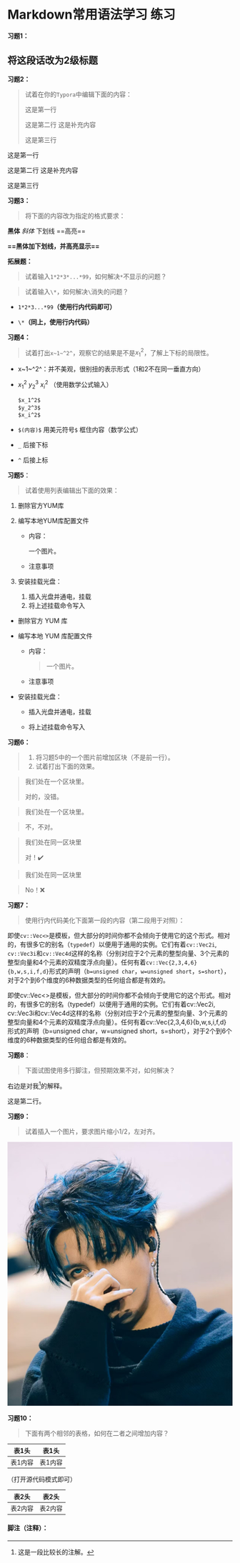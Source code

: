# Markdown常用语法学习 练习



**习题1：**

## 将这段话改为2级标题



**习题2：**

> 试着在你的`Typora`中编辑下面的内容：
>
> 这是第一行
>
> 这是第二行 这是补充内容
>
> 这是第三行

这是第一行

这是第二行 这是补充内容

这是第三行



**习题3：**

> 将下面的内容改为指定的格式要求：

**黑体** *斜体* 下划线 ==高亮==

**==黑体加下划线，并高亮显示==**

**拓展题：**

> 试着输入`1*2*3*...*99`，如何解决`*`不显示的问题？

> 试着输入`\*`，如何解决`\`消失的问题？

- `1*2*3...*99`**（使用行内代码即可）**

-  `\*`**（同上，使用行内代码）**



**习题4：**

> 试着打出`x~1~^2^`，观察它的结果是不是$x_1^2$，了解上下标的局限性。

- x~1~^2^：并不美观，很别扭的表示形式（1和2不在同一垂直方向）

- $x_1^2$ $y_2^3$ $x_i^2$ （使用数学公式输入）

  ```markdown
  $x_1^2$ 
  $y_2^3$ 
  $x_i^2$ 
  ```

* `$(内容)$` 用美元符号`$` 框住内容（数学公式）
* `_` 后接下标
  
* `^` 后接上标



**习题5**：

> 试着使用列表编辑出下面的效果：

1. 删除官方YUM库

2. 编写本地YUM库配置文件

   - 内容：

     一个图片。

   - 注意事项

3. 安装挂载光盘：

   1. 插入光盘并通电，挂载
   2. 将上述挂载命令写入



- 删除官方 YUM 库

- 编写本地 YUM 库配置文件

  - 内容：

    > 一个图片。

  - 注意事项

- 安装挂载光盘：

  * 插入光盘并通电，挂载

  * 将上述挂载命令写入




**习题6：**

> 1. 将习题5中的一个图片前增加区块（不是前一行）。
> 2. 试着打出下面的效果。

> 我们处在一个区块里。
>
> 对的，没错。

> 我们处在一个区块里。

> 不，不对。



> 我们处在同一区块里
>
> 对！✔️

> 我们处在同一区块里

> No！❌



**习题7：**

> 使用行内代码美化下面第一段的内容（第二段用于对照）：

即使`cv::Vec<>`是模板，但大部分的时间你都不会倾向于使用它的这个形式。相对的，有很多它的别名（`typedef`）以便用于通用的实例。它们有着`cv::Vec2i`,` cv::Vec3i`和`cv::Vec4d`这样的名称（分别对应于2个元素的整型向量、3个元素的整型向量和4个元素的双精度浮点向量）。任何有着`cv::Vec{2,3,4,6}{b,w,s,i,f,d}`形式的声明（`b=unsigned char`，`w=unsigned short`，`s=short`），对于2个到6个维度的6种数据类型的任何组合都是有效的。

即使cv::Vec<>是模板，但大部分的时间你都不会倾向于使用它的这个形式。相对的，有很多它的别名（typedef）以便用于通用的实例。它们有着cv::Vec2i, cv::Vec3i和cv::Vec4d这样的名称（分别对应于2个元素的整型向量、3个元素的整型向量和4个元素的双精度浮点向量）。任何有着cv::Vec{2,3,4,6}{b,w,s,i,f,d}形式的声明（b=unsigned char，w=unsigned short，s=short），对于2个到6个维度的6种数据类型的任何组合都是有效的。

**习题8**：

> 下面试图使用多行脚注，但预期效果不对，如何解决？

右边是对我[^1]的解释。

这是第二行。

**习题9：**

> 试着插入一个图片，要求图片缩小1/2，左对齐。

![image-20250320202359630](./assets/image-20250320202359630-1742473445421-4.png)

**习题10：**

> 下面有两个相邻的表格，如何在二者之间增加内容？

| 表1头   | 表1头   |
| ------- | ------- |
| 表1内容 | 表1内容 |

（打开源代码模式即可）

| 表2头   | 表2头   |
| ------- | ------- |
| 表2内容 | 表2内容 |



#### 脚注（注释）：

[^1]:这是一段比较长的注解。

